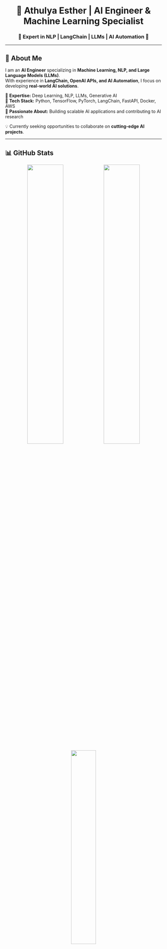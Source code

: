 <!-- Title -->
<h1 align="center">🚀 Athulya Esther | AI Engineer & Machine Learning Specialist</h1>

<h3 align="center">🔹 Expert in NLP | LangChain | LLMs | AI Automation 🔹</h3>

---

## 📌 About Me  

I am an **AI Engineer** specializing in **Machine Learning, NLP, and Large Language Models (LLMs)**.  
With experience in **LangChain, OpenAI APIs, and AI Automation**, I focus on developing **real-world AI solutions**.  

🔹 **Expertise:** Deep Learning, NLP, LLMs, Generative AI  
🔹 **Tech Stack:** Python, TensorFlow, PyTorch, LangChain, FastAPI, Docker, AWS  
🔹 **Passionate About:** Building scalable AI applications and contributing to AI research  

💡 Currently seeking opportunities to collaborate on **cutting-edge AI projects**.  

---

## 📊 GitHub Stats  

<p align="center">
  <img src="https://github-readme-stats-sigma-five.vercel.app/api?username=athulyaesther777&show_icons=true&theme=tokyonight&hide_border=true" width="48%">
  <img src="https://github-readme-streak-stats.herokuapp.com/?user=athulyaesther777&theme=tokyonight&hide_border=true" width="48%">
</p>

<p align="center">
  <img src="https://github-readme-stats-sigma-five.vercel.app/api/top-langs/?username=athulyaesther777&layout=compact&theme=tokyonight&hide_border=true" width="40%">
</p>

---

## 🛠️ Tech Stack  

| **Category**         | **Technologies**                                       |
|----------------------|------------------------------------------------------|
| **Languages**        | Python, JavaScript, SQL                              |
| **AI & ML**         | TensorFlow, PyTorch, Scikit-Learn                     |
| **NLP & LLMs**      | LangChain, OpenAI APIs, Hugging Face                  |
| **APIs & Backend**  | FastAPI, Flask, Postman                               |
| **MLOps & Deployment** | GitHub Actions, Docker, AWS                     |
| **Development Tools** | GitHub, VS Code, Jupyter Notebook                   |

---

## 📫 Connect with Me  

🔗 **LinkedIn:** [linkedin.com/in/athulyaesther777](https://www.linkedin.com/in/athulyaesther777/)  
🐦 **Twitter:** [twitter.com/athulyaesther777](https://twitter.com/athulyaesther777)  
📺 **YouTube:** [youtube.com/@pyaihub](https://youtube.com/@pyaihub)  
📧 **Email:** athulyaestherlucky75@gmail.com 

---

## 🌟 Quote of the Day  
_"The best way to predict the future is to create it."_ – Peter Drucker  
